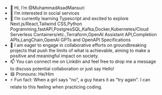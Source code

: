 - 👋 Hi, I’m @MuhammadAsadMansuri
- 👀 I’m interested in social services
- 🌱 I’m currently learning Typescript and excited to explore Next.js/React,Tailwind CSS,Python Pogramming,fastAPI,PostgresSQL,Kafka,Docker,Kubernetes/Cloud Serverless Containers/etc.,Terraform,OpenAI Assistant API,Completion APIs,LangChain,OpenAI GPTs and OpenAPI Specifications
- 💞️ I am eager to engage in collaborative efforts on groundbreaking projects that push the limits of what is achievable, aiming to make a positive and meaningful impact on society.
- 📫 You can connect me on Linkdin and feel free to drop me a message to discuss potential collaboration or just say Hello!
- 😄 Pronouns: He/Him
- ⚡ Fun fact: When a girl says "no", a guy hears it as "try again". I can relate to this feeling when practicing coding.

<!---
MuhammadAsadMansuri/MuhammadAsadMansuri is a ✨ special ✨ repository because its `README.md` (this file) appears on your GitHub profile.
You can click the Preview link to take a look at your changes.
--->
